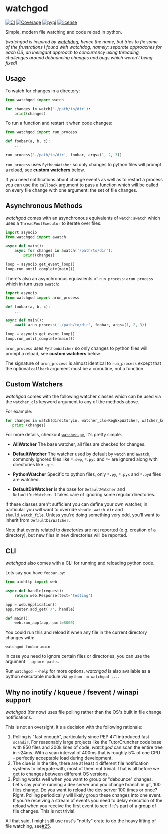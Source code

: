# watchgod

[![CI](https://github.com/samuelcolvin/watchgod/workflows/CI/badge.svg?event=push)](https://github.com/samuelcolvin/watchgod/actions?query=event%3Apush+branch%3Amaster+workflow%3ACI)
[![Coverage](https://codecov.io/gh/samuelcolvin/watchgod/branch/master/graph/badge.svg)](https://codecov.io/gh/samuelcolvin/watchgod)
[![pypi](https://img.shields.io/pypi/v/watchgod.svg)](https://pypi.python.org/pypi/watchgod)
[![license](https://img.shields.io/github/license/samuelcolvin/watchgod.svg)](https://github.com/samuelcolvin/watchgod/blob/master/LICENSE)

Simple, modern file watching and code reload in python.

*(watchgod is inspired by [watchdog](https://pythonhosted.org/watchdog/), hence the name, but tries to fix
some of the frustrations I found with watchdog, namely: separate approaches for each OS, an inelegant approach to
concurrency using threading, challenges around debouncing changes and bugs which weren't being fixed)*

## Usage

To watch for changes in a directory:

```python
from watchgod import watch

for changes in watch('./path/to/dir'):
    print(changes)
```

To run a function and restart it when code changes:

```python
from watchgod import run_process

def foobar(a, b, c):
    ...

run_process('./path/to/dir', foobar, args=(1, 2, 3))
```

`run_process` uses `PythonWatcher` so only changes to python files will prompt a
reload, see **custom watchers** below.

If you need notifications about change events as well as to restart a process you can
use the `callback` argument to pass a function which will be called on every file change
with one argument: the set of file changes.

## Asynchronous Methods

*watchgod* comes with an asynchronous equivalents of `watch`: `awatch` which uses
a `ThreadPoolExecutor` to iterate over files.

```python
import asyncio
from watchgod import awatch

async def main():
    async for changes in awatch('/path/to/dir'):
        print(changes)

loop = asyncio.get_event_loop()
loop.run_until_complete(main())
```

There's also an asynchronous equivalents of `run_process`: `arun_process` which in turn
uses `awatch`:

```python
import asyncio
from watchgod import arun_process

def foobar(a, b, c):
    ...

async def main():
    await arun_process('./path/to/dir', foobar, args=(1, 2, 3))

loop = asyncio.get_event_loop()
loop.run_until_complete(main())
```

`arun_process` uses `PythonWatcher` so only changes to python files will prompt a
reload, see **custom watchers** below.

The signature of `arun_process` is almost identical to `run_process` except that
the optional `callback` argument must be a coroutine, not a function.

## Custom Watchers


*watchgod* comes with the following watcher classes which can be used via the `watcher_cls`
keyword argument to any of the methods above.

For example:

```python
for changes in watch(directoryin, watcher_cls=RegExpWatcher, watcher_kwargs=dict(re_files=r'^.*(\.mp3)$')):
   print (changes)
```

For more details, checkout
[`watcher.py`](https://github.com/samuelcolvin/watchgod/blob/master/watchgod/watcher.py),
it's pretty simple.

* **AllWatcher** The base watcher, all files are checked for changes.

* **DefaultWatcher** The watcher used by default by `watch` and `awatch`, commonly ignored files
  like `*.swp`, `*.pyc` and `*~` are ignored along with directories like
  `.git`.

* **PythonWatcher** Specific to python files, only `*.py`, `*.pyx` and `*.pyd` files are watched.

* **DefaultDirWatcher** Is the base for `DefaultWatcher` and `DefaultDirWatcher`. It takes care of ignoring
  some regular directories.


If these classes aren't sufficient you can define your own watcher, in particular
you will want to override `should_watch_dir` and `should_watch_file`. Unless you're
doing something very odd, you'll want to inherit from `DefaultDirWatcher`.

Note that events related to *directories* are not reported (e.g. creation of a
directory), but new files in new directories will be reported.

## CLI

*watchgod* also comes with a CLI for running and reloading python code.

Lets say you have `foobar.py`:

```python
from aiohttp import web

async def handle(request):
    return web.Response(text='testing')

app = web.Application()
app.router.add_get('/', handle)

def main():
    web.run_app(app, port=8000)
```

You could run this and reload it when any file in the current directory changes with::

    watchgod foobar.main

In case you need to ignore certain files or directories, you can use the argument
 `--ignore-paths`. 

Run `watchgod --help` for more options. *watchgod* is also available as a python executable module
via `python -m watchgod ...`.

## Why no inotify / kqueue / fsevent / winapi support

*watchgod* (for now) uses file polling rather than the OS's built in file change notifications.

This is not an oversight, it's a decision with the following rationale:

1. Polling is "fast enough", particularly since PEP 471 introduced fast `scandir`.
  For reasonably large projects like the TutorCruncher code base with 850 files and 300k lines
  of code, *watchgod* can scan the entire tree in ~24ms. With a scan interval of 400ms that is roughly
  5% of one CPU - perfectly acceptable load during development.
2. The clue is in the title, there are at least 4 different file notification systems to integrate
  with, most of them not trivial. That is all before we get to changes between different OS versions.
3. Polling works well when you want to group or "debounce" changes.
  Let's say you're running a dev server and you change branch in git, 100 files change.
  Do you want to reload the dev server 100 times or once? Right.
  Polling periodically will likely group these changes into one event. If you're receiving a
  stream of events you need to delay execution of the reload when you receive the first event
  to see if it's part of a group of file changes. This is not trivial.

All that said, I might still use rust's "notify" crate to do the heavy lifting of file watching,
see[#25](https://github.com/samuelcolvin/watchgod/issues/25).
